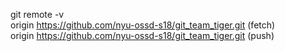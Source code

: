 git remote -v  
    origin	https://github.com/nyu-ossd-s18/git_team_tiger.git (fetch)  
    origin	https://github.com/nyu-ossd-s18/git_team_tiger.git (push)  
